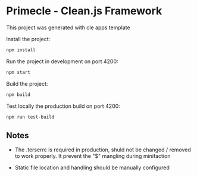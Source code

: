 # Primecle - Clean.js Framework

This project was generated with cle apps template 

Install the project:
```sh
npm install
```

Run the project in development on port 4200:
```sh
npm start
```

Build the project:
```sh
npm build
```

Test locally the production build on port 4200:
```sh
npm run test-build
```


## Notes
- The .terserrc is required in production, shuld not be changed / removed to work properly. It prevent the "$" mangling during minifaction

- Static file location and handling should be manually configured
